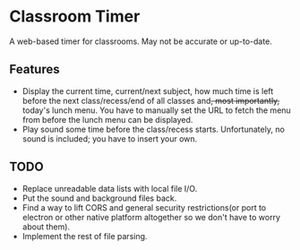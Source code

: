 # Classroom Timer
A web-based timer for classrooms. May not be accurate or up-to-date.

## Features
- Display the current time, current/next subject, how much time is left before the next class/recess/end of all classes and<del>, most importantly,</del> today's lunch menu. You have to manually set the URL to fetch the menu from before the lunch menu can be displayed.
- Play sound some time before the class/recess starts. Unfortunately, no sound is included; you have to insert your own.

## TODO
- Replace unreadable data lists with local file I/O.
- Put the sound and background files back.
- Find a way to lift CORS and general security restrictions(or port to electron or other native platform altogether so we don't have to worry about them).
- Implement the rest of file parsing.